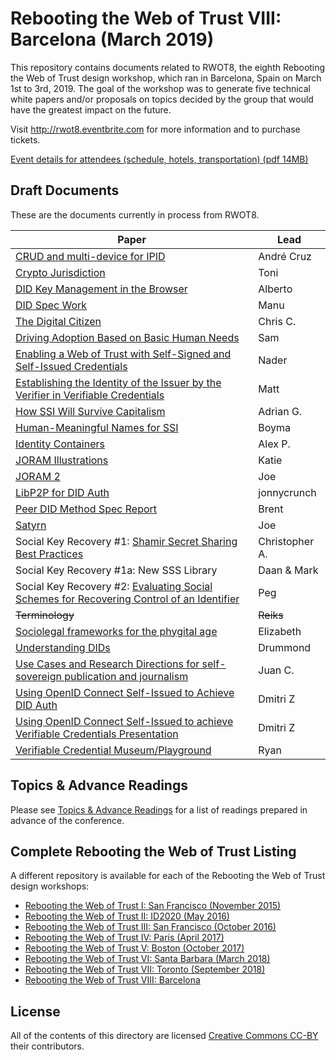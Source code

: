 # Rebooting the Web of Trust VIII: Barcelona (March 2019)

This repository contains documents related to RWOT8, the eighth
Rebooting the Web of Trust design workshop, which ran in
Barcelona, Spain on March 1st to 3rd, 2019. The goal of the workshop
was to generate five technical white papers and/or proposals on topics
decided by the group that would have the greatest impact on the
future.

Visit http://rwot8.eventbrite.com for more information and to purchase tickets.

[Event details for attendees (schedule, hotels, transportation) (pdf 14MB)](https://nbviewer.jupyter.org/github/WebOfTrustInfo/website/blob/gh-pages/welcome-pack/rwot8-barcelona-welcome-pack.pdf)

## Draft Documents

These are the documents currently in process from RWOT8.

| Paper | Lead |
| ------------- | ------------- |
| [CRUD and multi-device for IPID](ipid-crud) | André Cruz | [Draft](ipid-crud) |
| [Crypto Jurisdiction](http://bit.ly/cryptojurisdiction) | Toni |
| [DID Key Management in the Browser](draft-documents/did-key-management-browser) | Alberto |
| [DID Spec Work](draft-documents/did-spec-refinement) | Manu |
| [The Digital Citizen](draft-documents/digital-citizen) | Chris C. |
| [Driving Adoption Based on Basic Human Needs](draft-documents/driving-adoption-with-basic-human-needs) | Sam |
| [Enabling a Web of Trust with Self-Signed and Self-Issued Credentials](draft-documents/self-signed-credentials) | Nader |
| [Establishing the Identity of the Issuer by the Verifier in Verifiable Credentials](draft-documents/establishing_the-identity_of_the_issuer_by_the_verifier_in_verifiable_credentials) | Matt |
| [How SSI Will Survive Capitalism](draft-documents/how-ssi-will-survive-capitalism) | Adrian G. |
| [Human-Meaningful Names for SSI](draft-documents/naming-survey) | Boyma |
| [Identity Containers](draft-documents/ContainerId) | Alex P. |
| [JORAM Illustrations](draft-documents/Joram_Illustrated) | Katie |
| [JORAM 2](draft-documents/joram.2.0.0/) | Joe |
| [LibP2P for DID Auth](draft-documents/lip2p2_did_auth) | jonnycrunch |
| [Peer DID Method Spec Report](draft-documents/peer-DID-method-spec-report) | Brent |
| [Satyrn](draft-documents/satyrn) | Joe |
| Social Key Recovery #1: [Shamir Secret Sharing Best Practices](draft-documents/shamir-secret-sharing-best-practices) | Christopher A. |
| Social Key Recovery #1a: New SSS Library | Daan & Mark |
| Social Key Recovery #2: [Evaluating Social Schemes for Recovering Control of an Identifier](draft-documents/Evaluating-social-recovery) | Peg |
| <strike>Terminology</strike> | <strike>Reiks</strike> |
| [Sociolegal frameworks for the phygital age](draft-documents/sociolegal-frameworks.txt) | Elizabeth |
| [Understanding DIDs](draft-documents/understanding-dids-in-greater-depth) | Drummond |
| [Use Cases and Research Directions for self-sovereign publication and journalism](draft-documents/journalism-use-cases) | Juan C. |
| [Using OpenID Connect Self-Issued to Achieve DID Auth](draft-documents/did-auth-oidc) | Dmitri Z |
| [Using OpenID Connect Self-Issued to achieve Verifiable Credentials Presentation](draft-documents/did-auth-vc-exchange) | Dmitri Z |
| [Verifiable Credential Museum/Playground](vc-museum-playground) | Ryan | [Draft](draft-documents/vc-museum-playground) |


## Topics & Advance Readings

Please see [Topics & Advance Readings](topics-and-advance-readings/README) for a list of readings prepared in advance of the conference.


## Complete Rebooting the Web of Trust Listing

A different repository is available for each of the Rebooting the Web of Trust design workshops:

* [Rebooting the Web of Trust I: San Francisco (November 2015)](../RWoT1-sf)
* [Rebooting the Web of Trust II: ID2020 (May 2016)](../RWoT2-id2020)
* [Rebooting the Web of Trust III: San Francisco (October 2016)](../RWoT3-sf)
* [Rebooting the Web of Trust IV: Paris (April 2017)](../RWoT4-paris)
* [Rebooting the Web of Trust V: Boston (October 2017)](../RWoT5-boston)
* [Rebooting the Web of Trust VI: Santa Barbara (March 2018)](../RWoT6)
* [Rebooting the Web of Trust VII: Toronto (September 2018)](../RWoT7)
* [Rebooting the Web of Trust VIII: Barcelona](../RWoT8)

## License

All of the contents of this directory are licensed [Creative Commons CC-BY](../LICENSE-CC-BY-4.0/) their contributors.
